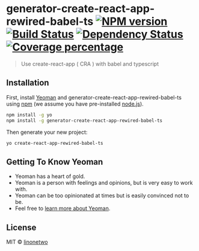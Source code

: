 # generator-create-react-app-rewired-babel-ts [![NPM version][npm-image]][npm-url] [![Build Status][travis-image]][travis-url] [![Dependency Status][daviddm-image]][daviddm-url] [![Coverage percentage][coveralls-image]][coveralls-url]
> Use create-react-app ( CRA ) with babel and typescript

## Installation

First, install [Yeoman](http://yeoman.io) and generator-create-react-app-rewired-babel-ts using [npm](https://www.npmjs.com/) (we assume you have pre-installed [node.js](https://nodejs.org/)).

```bash
npm install -g yo
npm install -g generator-create-react-app-rewired-babel-ts
```

Then generate your new project:

```bash
yo create-react-app-rewired-babel-ts
```

## Getting To Know Yeoman

 * Yeoman has a heart of gold.
 * Yeoman is a person with feelings and opinions, but is very easy to work with.
 * Yeoman can be too opinionated at times but is easily convinced not to be.
 * Feel free to [learn more about Yeoman](http://yeoman.io/).

## License

MIT © [linonetwo](onetwo.ren)


[npm-image]: https://badge.fury.io/js/generator-create-react-app-rewired-babel-ts.svg
[npm-url]: https://npmjs.org/package/generator-create-react-app-rewired-babel-ts
[travis-image]: https://travis-ci.org/linonetwo/generator-create-react-app-rewired-babel-ts.svg?branch=master
[travis-url]: https://travis-ci.org/linonetwo/generator-create-react-app-rewired-babel-ts
[daviddm-image]: https://david-dm.org/linonetwo/generator-create-react-app-rewired-babel-ts.svg?theme=shields.io
[daviddm-url]: https://david-dm.org/linonetwo/generator-create-react-app-rewired-babel-ts
[coveralls-image]: https://coveralls.io/repos/linonetwo/generator-create-react-app-rewired-babel-ts/badge.svg
[coveralls-url]: https://coveralls.io/r/linonetwo/generator-create-react-app-rewired-babel-ts
